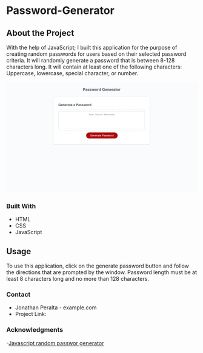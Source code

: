 # Password-Generator

## About the Project
With the help of JavaScript; I built this application for the purpose of creating random passwords for users based on their selected password criteria. It will randomly generate a password that is between 8-128 characters long. It will contain at least one of the following characters: Uppercase, lowercase, special character, or number. 

![](Assets\Images\Password-generator.jpg)

### Built With
- HTML
- CSS
- JavaScript

## Usage
To use this application, click on the generate password button and follow the directions that are prompted by the window. Password length must be at least 8 characters long and no more than 128 characters.

### Contact
- Jonathan Peralta - example.com
- Project Link: 

### Acknowledgments
-[Javascript random passwor generator](https://dev.to/code_mystery/random-password-generator-using-javascript-6a)
